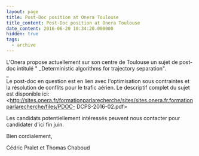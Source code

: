 ```yaml
---
layout: page
title: Post-Doc position at Onera Toulouse
title_content: Post-Doc position at Onera Toulouse
date_content: 2016-06-20 10:34:20.000000
hidden: true
tags:
  - archive
---
```

L'Onera propose actuellement sur son centre de Toulouse un sujet de post-doc
intitulé " _Deterministic algorithms for trajectory separation".  
_  
Le post-doc en question est en lien avec l'optimisation sous contraintes et la
résolution de conflits pour le trafic aérien. Le descriptif complet du sujet
est disponible ici:
<http://sites.onera.fr/formationparlarecherche/sites/sites.onera.fr.formationparlarecherche/files/PDOC-
DCPS-2016-02.pdf>  
  
Les candidats potentiellement intéressés peuvent nous contacter pour
candidater d'ici fin juin.  
  
Bien cordialement,  
  
Cédric Pralet et Thomas Chaboud

